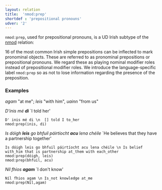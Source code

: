```yaml
---
layout: relation
title:  'nmod:prep'
shortdef : 'prepositional pronouns'
udver: '2'
---
```


`nmod:prep`, used for prepositional pronouns, is a UD Irish subtype of the [nmod]() relation: 

16 of the most common Irish simple prepositions can be inflected to mark pronominal objects. These are referred to as pronominal prepositions or prepositional pronouns. We regard these as playing nominal modifier roles instead of prepositional modifier roles. We introduce the language-specific label `nmod:prep` so as not to lose information regarding the presence of the preposition.

### Examples
_agam_ "at me"; _leis_ "with him", _uainn_ "from us"
 
_D'inis mé <b>di</b>_ `I told her'
 
~~~ sdparse
D' inis mé di \n  [] told I to_her
nmod:prep(inis, di)
~~~

_Is dóigh <b>leis</b> go bhfuil páirtíocht <b>acu</b> lena chéile_ `He believes that they have a partnership together'

~~~ sdparse
Is dóigh leis go bhfuil páirtíocht acu lena chéile \n Is belief with_him that is partnership at_them with each_other
nmod:prep(dóigh, leis)
nmod:prep(bhfuil, acu)
~~~

_Níl fhios <b>agam</b>_ `I don't know'

~~~ sdparse
Níl fhios agam \n Is_not knowledge at_me
nmod:prep(Níl,agam)
~~~
<!-- Interlanguage links updated Út zář 29 20:31:57 CEST 2020 -->
